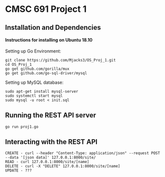 
# CMSC 691 Project 1

## Installation and Dependencies

#### Instructions for installing on Ubuntu 18.10

Setting up Go Environment:
```
git clone https://github.com/Mjacks3/OS_Proj_1.git
cd OS_Proj_1
go get github.com/gorilla/mux
go get github.com/go-sql-driver/mysql
```

Setting up MySQL database:
```
sudo apt-get install mysql-server
sudo systemctl start mysql
sudo mysql -u root < init.sql
```

## Running the REST API server
```
go run proj1.go
```

## Interacting with the REST API
```
CREATE - curl --header "Content-Type: application/json" --request POST --data '[json data]' 127.0.0.1:8000/site/
READ - curl 127.0.0.1:8000/site/[name]
DELETE - curl -X "DELETE" 127.0.0.1:8000/site/[name]
UPDATE - ???
```
